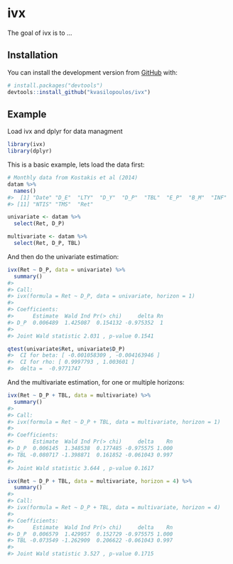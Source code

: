 
<!-- README.md is generated from README.Rmd. Please edit that file -->

# ivx

The goal of ivx is to …

## Installation

You can install the development version from
[GitHub](https://github.com/) with:

``` r
# install.packages("devtools")
devtools::install_github("kvasilopoulos/ivx")
```

## Example

Load ivx and dplyr for data managment

``` r
library(ivx)
library(dplyr)
```

This is a basic example, lets load the data first:

``` r
# Monthly data from Kostakis et al (2014)
datam %>%
  names()
#>  [1] "Date" "D_E"  "LTY"  "D_Y"  "D_P"  "TBL"  "E_P"  "B_M"  "INF"  "DFY" 
#> [11] "NTIS" "TMS"  "Ret"

univariate <- datam %>%
  select(Ret, D_P)

multivariate <- datam %>%
  select(Ret, D_P, TBL)
```

And then do the univariate estimation:

``` r
ivx(Ret ~ D_P, data = univariate) %>% 
  summary()
#> 
#> Call:
#> ivx(formula = Ret ~ D_P, data = univariate, horizon = 1)
#> 
#> Coefficients:
#>      Estimate  Wald Ind Pr(> chi)     delta Rn
#> D_P  0.006489  1.425087  0.154132 -0.975352  1
#> 
#> Joint Wald statistic 2.031 , p-value 0.1541

qtest(univariate$Ret, univariate$D_P)
#>  CI for beta: [ -0.001058309 , -0.004163946 ]
#>  CI for rho: [ 0.9997793 , 1.003601 ]
#>  delta =  -0.9771747
```

And the multivariate estimation, for one or multiple horizons:

``` r
ivx(Ret ~ D_P + TBL, data = multivariate) %>% 
  summary()
#> 
#> Call:
#> ivx(formula = Ret ~ D_P + TBL, data = multivariate, horizon = 1)
#> 
#> Coefficients:
#>      Estimate  Wald Ind Pr(> chi)     delta    Rn
#> D_P  0.006145  1.348538  0.177485 -0.975575 1.000
#> TBL -0.080717 -1.398871  0.161852 -0.061043 0.997
#> 
#> Joint Wald statistic 3.644 , p-value 0.1617

ivx(Ret ~ D_P + TBL, data = multivariate, horizon = 4) %>% 
  summary()
#> 
#> Call:
#> ivx(formula = Ret ~ D_P + TBL, data = multivariate, horizon = 4)
#> 
#> Coefficients:
#>      Estimate  Wald Ind Pr(> chi)     delta    Rn
#> D_P  0.006579  1.429957  0.152729 -0.975575 1.000
#> TBL -0.073549 -1.262909  0.206622 -0.061043 0.997
#> 
#> Joint Wald statistic 3.527 , p-value 0.1715
```
